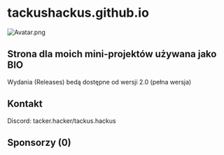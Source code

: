 # tackushackus.github.io
![Avatar.png](https://cdn.discordapp.com/avatars/1146384631063658536/5a61ac0d0f4bc4761721a56cb0e6b9fd?size=1024)

## Strona dla moich mini-projektów używana jako BIO

Wydania (Releases) bedą dostępne od wersji 2.0 (pełna wersja)
## Kontakt

Discord: tacker.hacker/tackus.hackus
## Sponsorzy (0)

